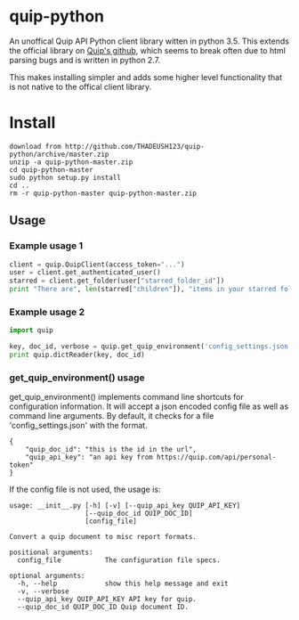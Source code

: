 # quip-python
An unoffical Quip API Python client library witten in python 3.5. This extends the official library on [Quip's github](https://github.com/quip/quip-api/tree/master/python), which seems to break often due to html parsing bugs and is written in python 2.7.

This makes installing simpler and adds some higher level functionality that is not native to the offical client library.



# Install
```
download from http://github.com/THADEUSH123/quip-python/archive/master.zip
unzip -a quip-python-master.zip
cd quip-python-master
sudo python setup.py install
cd ..
rm -r quip-python-master quip-python-master.zip
```

## Usage
### Example usage 1

```python
client = quip.QuipClient(access_token="...")
user = client.get_authenticated_user()
starred = client.get_folder(user["starred_folder_id"])
print "There are", len(starred["children"]), "items in your starred folder"
```

### Example usage 2
```python
import quip

key, doc_id, verbose = quip.get_quip_environment('config_settings.json')
print quip.dictReader(key, doc_id)

```
### get_quip_environment() usage
get_quip_environment() implements command line shortcuts for configuration information. It will accept a json encoded config file as well as command line arguments. By default, it checks for a file 'config_settings.json' with the format.
```
{
    "quip_doc_id": "this is the id in the url",
    "quip_api_key": "an api key from https://quip.com/api/personal-token"
}
```

If the config file is not used, the usage is:
```
usage: __init__.py [-h] [-v] [--quip_api_key QUIP_API_KEY]
                   [--quip_doc_id QUIP_DOC_ID]
                   [config_file]

Convert a quip document to misc report formats.

positional arguments:
  config_file           The configuration file specs.

optional arguments:
  -h, --help            show this help message and exit
  -v, --verbose
  --quip_api_key QUIP_API_KEY API key for quip.
  --quip_doc_id QUIP_DOC_ID Quip document ID.
```
